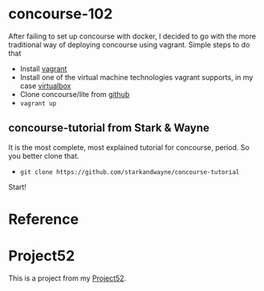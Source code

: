 # concourse-102
After failing to set up concourse with docker, I decided to go with the more
traditional way of deploying concourse using vagrant. Simple steps to do that

- Install [vagrant](https://www.vagrantup.com/)
- Install one of the virtual machine technologies vagrant supports, in my case
  [virtualbox](https://www.virtualbox.org/)
- Clone concourse/lite from [github](https://github.com/concourse/concourse-lite)
- `vagrant up`

## concourse-tutorial from Stark & Wayne
It is the most complete, most explained tutorial for concourse, period. So you
better clone that.

- `git clone https://github.com/starkandwayne/concourse-tutorial`

Start!

# Reference

# Project52
This is a project from my [Project52](https://github.com/jutkko/project52).
